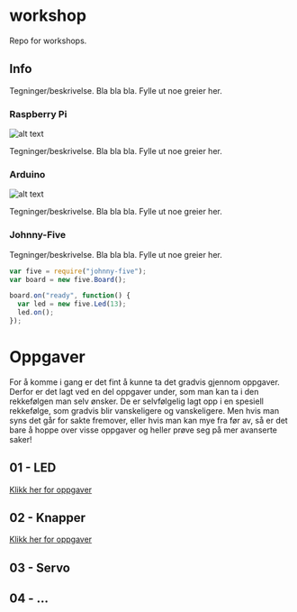 # workshop
Repo for workshops.

## Info
Tegninger/beskrivelse. Bla bla bla. Fylle ut noe greier her.

### Raspberry Pi
![alt text](https://www.raspberrypi.org/wp-content/uploads/2015/01/Pi2ModB1GB_-comp.jpeg "Raspberry Pi")

Tegninger/beskrivelse. Bla bla bla. Fylle ut noe greier her.

### Arduino
![alt text](https://www.arduino.cc/en/uploads/Products/Uno.jpg "Raspberry Pi")

Tegninger/beskrivelse. Bla bla bla. Fylle ut noe greier her.

### Johnny-Five
Tegninger/beskrivelse. Bla bla bla. Fylle ut noe greier her.

```javascript
var five = require("johnny-five");
var board = new five.Board();

board.on("ready", function() {
  var led = new five.Led(13);
  led.on();
});
```

# Oppgaver
For å komme i gang er det fint å kunne ta det gradvis gjennom oppgaver. Derfor er det lagt ved en del oppgaver under, som man kan ta i den rekkefølgen man selv ønsker. De er selvfølgelig lagt opp i en spesiell rekkefølge, som gradvis blir vanskeligere og vanskeligere. Men hvis man syns det går for sakte fremover, eller hvis man kan mye fra før av, så er det bare å hoppe over visse oppgaver og heller prøve seg på mer avanserte saker!

## 01 - LED
[Klikk her for oppgaver](https://github.com/vegardga/workshop/oppgaver/led.md)

## 02 - Knapper
[Klikk her for oppgaver](https://github.com/vegardga/workshop/oppgaver/knapper.md)

## 03 - Servo


## 04 - ...
